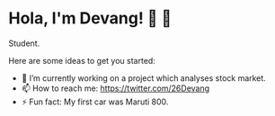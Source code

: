 # Hola, I'm Devang! 🍓 🍫

Student.


Here are some ideas to get you started:

- 🔭 I’m currently working on a project which analyses stock market.
- 📫 How to reach me: https://twitter.com/26Devang
- ⚡ Fun fact: My first car was Maruti 800.

